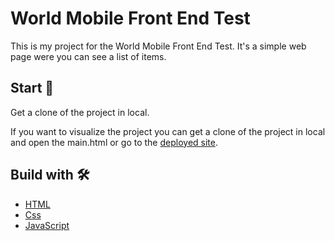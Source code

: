 # World Mobile Front End Test
This is my project for the World Mobile Front End Test. It's a simple web page were you can see a list of items.

## Start 🚀

Get a clone of the project in local.

If you want to visualize the project you can get a clone of the project in local and open the main.html or go to the [deployed site](https://janpc.github.io/World-Mobile-Front-End-Test/main.html).



## Build with 🛠️

- [HTML](https://developer.mozilla.org/es/docs/Web/HTML)
- [Css](https://developer.mozilla.org/es/docs/Web/CSS)
- [JavaScript](https://developer.mozilla.org/es/docs/Web/JavaScript)